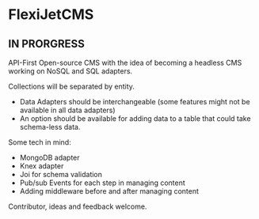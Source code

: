 # FlexiJetCMS

## IN PRORGRESS

API-First Open-source CMS with the idea of becoming a headless CMS working on NoSQL and SQL adapters.

Collections will be separated by entity.

- Data Adapters should be interchangeable (some features might not be available in all data adapters)
- An option should be available for adding data to a table that could take schema-less data.

Some tech in mind:

- MongoDB adapter
- Knex adapter
- Joi for schema validation
- Pub/sub Events for each step in managing content
- Adding middleware before and after managing content

Contributor, ideas and feedback welcome.
